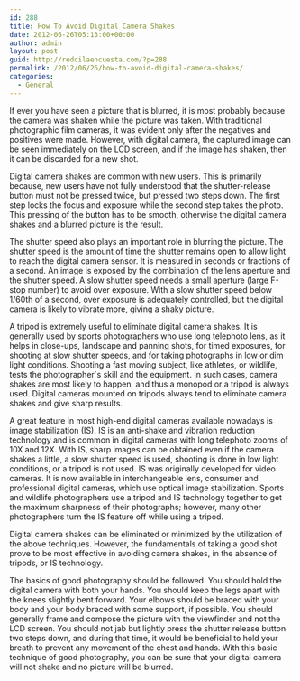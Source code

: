 ```yaml
---
id: 288
title: How To Avoid Digital Camera Shakes
date: 2012-06-26T05:13:00+00:00
author: admin
layout: post
guid: http://redcilaencuesta.com/?p=288
permalink: /2012/06/26/how-to-avoid-digital-camera-shakes/
categories:
  - General
---
```

If ever you have seen a picture that is blurred, it is most probably because the camera was shaken while the picture was taken. With traditional photographic film cameras, it was evident only after the negatives and positives were made. However, with digital camera, the captured image can be seen immediately on the LCD screen, and if the image has shaken, then it can be discarded for a new shot.

Digital camera shakes are common with new users. This is primarily because, new users have not fully understood that the shutter-release button must not be pressed twice, but pressed two steps down. The first step locks the focus and exposure while the second step takes the photo. This pressing of the button has to be smooth, otherwise the digital camera shakes and a blurred picture is the result.

The shutter speed also plays an important role in blurring the picture. The shutter speed is the amount of time the shutter remains open to allow light to reach the digital camera sensor. It is measured in seconds or fractions of a second. An image is exposed by the combination of the lens aperture and the shutter speed. A slow shutter speed needs a small aperture (large F-stop number) to avoid over exposure. With a slow shutter speed below 1/60th of a second, over exposure is adequately controlled, but the digital camera is likely to vibrate more, giving a shaky picture.

A tripod is extremely useful to eliminate digital camera shakes. It is generally used by sports photographers who use long telephoto lens, as it helps in close-ups, landscape and panning shots, for timed exposures, for shooting at slow shutter speeds, and for taking photographs in low or dim light conditions. Shooting a fast moving subject, like athletes, or wildlife, tests the photographer\`s skill and the equipment. In such cases, camera shakes are most likely to happen, and thus a monopod or a tripod is always used. Digital cameras mounted on tripods always tend to eliminate camera shakes and give sharp results.

A great feature in most high-end digital cameras available nowadays is image stabilization (IS). IS is an anti-shake and vibration reduction technology and is common in digital cameras with long telephoto zooms of 10X and 12X. With IS, sharp images can be obtained even if the camera shakes a little, a slow shutter speed is used, shooting is done in low light conditions, or a tripod is not used. IS was originally developed for video cameras. It is now available in interchangeable lens, consumer and professional digital cameras, which use optical image stabilization. Sports and wildlife photographers use a tripod and IS technology together to get the maximum sharpness of their photographs; however, many other photographers turn the IS feature off while using a tripod.

Digital camera shakes can be eliminated or minimized by the utilization of the above techniques. However, the fundamentals of taking a good shot prove to be most effective in avoiding camera shakes, in the absence of tripods, or IS technology.

The basics of good photography should be followed. You should hold the digital camera with both your hands. You should keep the legs apart with the knees slightly bent forward. Your elbows should be braced with your body and your body braced with some support, if possible. You should generally frame and compose the picture with the viewfinder and not the LCD screen. You should not jab but lightly press the shutter release button two steps down, and during that time, it would be beneficial to hold your breath to prevent any movement of the chest and hands. With this basic technique of good photography, you can be sure that your digital camera will not shake and no picture will be blurred.